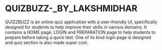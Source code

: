 # QUIZBUZZ-_BY_LAKSHMIDHAR
QUIZZBUZZ is an online quiz application with a user-friendly UI, specifically designed for students to help improve their skills in various domains. It contains a HOME page, LOGIN and PREPARATION page to help students to prepare before taking a quick test. One of its kind login page is designed and quiz section is also made super cool.

